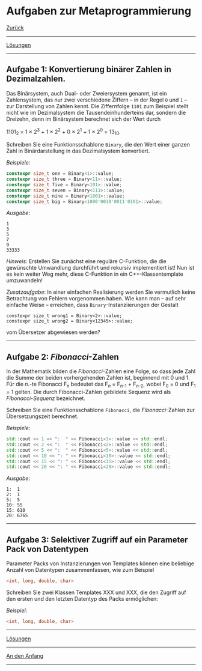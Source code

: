 # Aufgaben zur Metaprogrammierung

[Zurück](Exercises.md)

---

[Lösungen](Exercises_07_Metaprogramming.cpp)

---

## Aufgabe 1: Konvertierung binärer Zahlen in Dezimalzahlen.

Das Binärsystem, auch Dual- oder Zweiersystem genannt, ist ein Zahlensystem, das nur zwei verschiedene
Ziffern &ndash; in der Regel `0` und `1` &ndash; zur Darstellung von Zahlen kennt. Die Ziffernfolge `1101` zum
Beispiel stellt nicht wie im Dezimalsystem die Tausendeinhunderteins dar, sondern die Dreizehn, denn
im Binärsystem berechnet sich der Wert durch

1101<sub>2</sub> = 1 &times; 2<sup>3</sup> + 1 &times; 2<sup>2</sup> + 0 &times; 2<sup>1</sup> + 1 &times; 2<sup>0</sup> = 13<sub>10</sub>.

Schreiben Sie eine Funktionsschablone `Binary`, die den Wert einer ganzen Zahl in Binärdarstellung in
das Dezimalsystem konvertiert.

*Beispiele*:

```cpp
constexpr size_t one = Binary<1>::value;
constexpr size_t three = Binary<11>::value;
constexpr size_t five = Binary<101>::value;
constexpr size_t seven = Binary<111>::value;
constexpr size_t nine = Binary<1001>::value;
constexpr size_t big = Binary<1000'0010'0011'0101>::value;
```

*Ausgabe*:

```
1
3
5
7
9
33333
```

*Hinweis*: Erstellen Sie zunächst eine reguläre C-Funktion, die die gewünschte Umwandlung durchführt und
rekursiv implementiert ist! Nun ist es kein weiter Weg mehr, diese C-Funktion in ein C++-Klassentemplate umzuwandeln!

*Zusatzaufgabe*: In einer einfachen Realisierung werden Sie vermutlich keine Betrachtung von Fehlern
vorgenommen haben. Wie kann man &ndash; auf sehr einfache Weise &ndash; erreichen,
dass `Binary`-Instanziierungen der Gestalt

```
constexpr size_t wrong1 = Binary<2>::value;
constexpr size_t wrong2 = Binary<12345>::value;
```

vom Übersetzer abgewiesen werden?

---

## Aufgabe 2: *Fibonacci*-Zahlen

In der Mathematik bilden die *Fibonacci*-Zahlen eine Folge,
so dass jede Zahl die Summe der beiden vorhergehenden Zahlen ist, beginnend mit 0 und 1. 
Für die *n*.-te Fibonacci F<sub>*n*</sub> bedeutet das F<sub>*n*</sub> = F<sub>*n*-1</sub> + F<sub>*n*-2</sub>,
wobei F<sub>0</sub> = 0 und F<sub>1</sub> = 1 gelten.
Die durch Fibonacci-Zahlen gebildete Sequenz wird als *Fibonacci*-*Sequenz* bezeichnet.

Schreiben Sie eine Funktionsschablone `Fibonacci`, die *Fibonacci*-Zahlen zur Übersetzungszeit berechnet.

*Beispiele*:

```cpp
std::cout << 1 << ":  " << Fibonacci<1>::value << std::endl;
std::cout << 2 << ":  " << Fibonacci<2>::value << std::endl;
std::cout << 5 << ":  " << Fibonacci<5>::value << std::endl;
std::cout << 10 << ": " << Fibonacci<10>::value << std::endl;
std::cout << 15 << ": " << Fibonacci<15>::value << std::endl;
std::cout << 20 << ": " << Fibonacci<20>::value << std::endl;
```

*Ausgabe*:

```
1:  1
2:  1
5:  5
10: 55
15: 610
20: 6765
```

---

## Aufgabe 3: Selektiver Zugriff auf ein Parameter Pack von Datentypen


Parameter Packs von Instanzierungen von Templates können eine beliebige Anzahl
von Datentypen zusammenfassen, wie zum Beispiel

```cpp
<int, long, double, char>
```

Schreiben Sie zwei Klassen Templates XXX und XXX,
die den Zugriff auf den ersten und den letzten Datentyp des Packs ermöglichen:

*Beispiel*:

```cpp
<int, long, double, char>
```



---

[Lösungen](Exercises_07_Metaprogramming.cpp)

---

[An den Anfang](#Aufgaben-zur-Metaprogrammierung)

---
